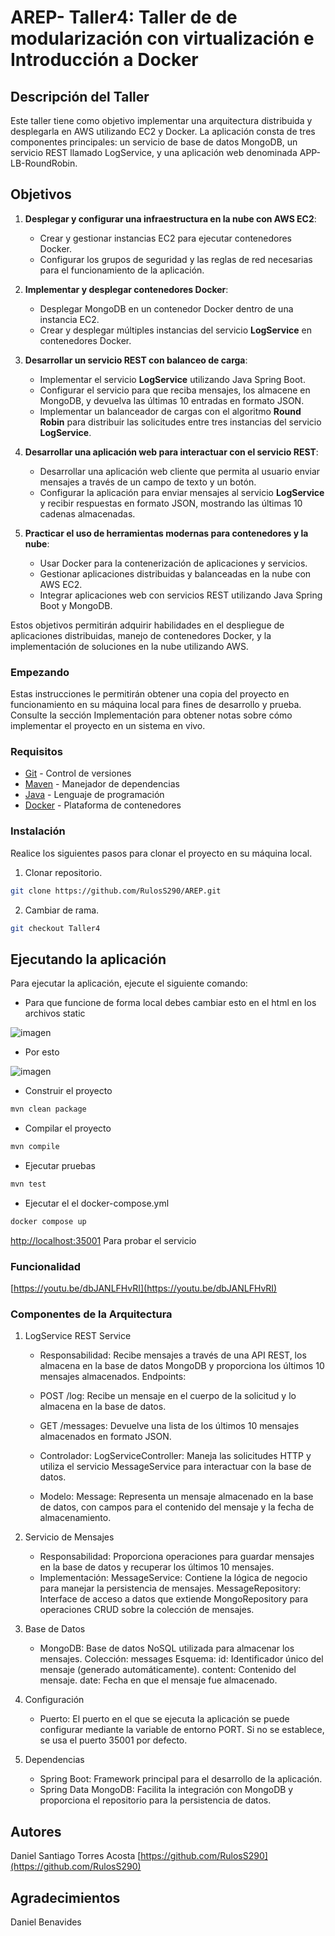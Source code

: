 # AREP- Taller4: Taller de de modularización con virtualización e Introducción a Docker

## Descripción del Taller

Este taller tiene como objetivo implementar una arquitectura distribuida y desplegarla en AWS utilizando EC2 y Docker. La aplicación consta de tres componentes principales: un servicio de base de datos MongoDB, un servicio REST llamado LogService, y una aplicación web denominada APP-LB-RoundRobin.

## Objetivos

1. **Desplegar y configurar una infraestructura en la nube con AWS EC2**:
   - Crear y gestionar instancias EC2 para ejecutar contenedores Docker.
   - Configurar los grupos de seguridad y las reglas de red necesarias para el funcionamiento de la aplicación.

2. **Implementar y desplegar contenedores Docker**:
   - Desplegar MongoDB en un contenedor Docker dentro de una instancia EC2.
   - Crear y desplegar múltiples instancias del servicio **LogService** en contenedores Docker.

3. **Desarrollar un servicio REST con balanceo de carga**:
   - Implementar el servicio **LogService** utilizando Java Spring Boot.
   - Configurar el servicio para que reciba mensajes, los almacene en MongoDB, y devuelva las últimas 10 entradas en formato JSON.
   - Implementar un balanceador de cargas con el algoritmo **Round Robin** para distribuir las solicitudes entre tres instancias del servicio **LogService**.

4. **Desarrollar una aplicación web para interactuar con el servicio REST**:
   - Desarrollar una aplicación web cliente que permita al usuario enviar mensajes a través de un campo de texto y un botón.
   - Configurar la aplicación para enviar mensajes al servicio **LogService** y recibir respuestas en formato JSON, mostrando las últimas 10 cadenas almacenadas.

5. **Practicar el uso de herramientas modernas para contenedores y la nube**:
   - Usar Docker para la contenerización de aplicaciones y servicios.
   - Gestionar aplicaciones distribuidas y balanceadas en la nube con AWS EC2.
   - Integrar aplicaciones web con servicios REST utilizando Java Spring Boot y MongoDB.

Estos objetivos permitirán adquirir habilidades en el despliegue de aplicaciones distribuidas, manejo de contenedores Docker, y la implementación de soluciones en la nube utilizando AWS.

### Empezando
Estas instrucciones le permitirán obtener una copia del proyecto en funcionamiento en su máquina local para fines de desarrollo y prueba. Consulte la sección Implementación para obtener notas sobre cómo implementar el proyecto en un sistema en vivo.

### Requisitos

* [Git](https://git-scm.com/) - Control de versiones
* [Maven](https://maven.apache.org/) - Manejador de dependencias
* [Java](https://www.oracle.com/java/technologies/downloads/#java17) - Lenguaje de programación
* [Docker](https://www.docker.com/) - Plataforma de contenedores

### Instalación

Realice los siguientes pasos para clonar el proyecto en su máquina local.

1. Clonar repositorio.

```bash
git clone https://github.com/RulosS290/AREP.git
```

2. Cambiar de rama.

```bash
git checkout Taller4
```
## Ejecutando la aplicación

Para ejecutar la aplicación, ejecute el siguiente comando:

* Para que funcione de forma local debes cambiar esto en el html en los archivos static

![imagen](https://github.com/user-attachments/assets/d5e18cea-f05e-4a30-9721-0ae2203c4229)

* Por esto

![imagen](https://github.com/user-attachments/assets/09ee0545-8c90-4d4f-9bb1-0059a79a0585)


* Construir el proyecto
```bash
mvn clean package
```
* Compilar el proyecto
```bash
mvn compile
```
* Ejecutar pruebas
```bash
mvn test
```
* Ejecutar el el docker-compose.yml
```bash
docker compose up
```
[http://localhost:35001](http://localhost:35001) Para probar el servicio

### Funcionalidad

[https://youtu.be/dbJANLFHvRI](https://youtu.be/dbJANLFHvRI)

### Componentes de la Arquitectura

1. LogService REST Service

   *  Responsabilidad: Recibe mensajes a través de una API REST, los almacena en la base de datos MongoDB y proporciona los últimos 10 mensajes almacenados.
    Endpoints:
   
    *  POST /log: Recibe un mensaje en el cuerpo de la solicitud y lo almacena en la base de datos.
    *  GET /messages: Devuelve una lista de los últimos 10 mensajes almacenados en formato JSON.
   
    *  Controlador:
        LogServiceController: Maneja las solicitudes HTTP y utiliza el servicio MessageService para interactuar con la base de datos.
    *  Modelo:
        Message: Representa un mensaje almacenado en la base de datos, con campos para el contenido del mensaje y la fecha de almacenamiento.

3. Servicio de Mensajes

    *  Responsabilidad: Proporciona operaciones para guardar mensajes en la base de datos y recuperar los últimos 10 mensajes.
    *  Implementación:
        MessageService: Contiene la lógica de negocio para manejar la persistencia de mensajes.
        MessageRepository: Interface de acceso a datos que extiende MongoRepository para operaciones CRUD sobre la colección de mensajes.

4. Base de Datos

   *  MongoDB: Base de datos NoSQL utilizada para almacenar los mensajes.
        Colección: messages
        Esquema:
            id: Identificador único del mensaje (generado automáticamente).
            content: Contenido del mensaje.
            date: Fecha en que el mensaje fue almacenado.

5. Configuración

    *  Puerto: El puerto en el que se ejecuta la aplicación se puede configurar mediante la variable de entorno PORT. Si no se establece, se usa el puerto 35001 por defecto.

6. Dependencias

   *  Spring Boot: Framework principal para el desarrollo de la aplicación.
   *  Spring Data MongoDB: Facilita la integración con MongoDB y proporciona el repositorio para la persistencia de datos.
  
## Autores

Daniel Santiago Torres Acosta [https://github.com/RulosS290](https://github.com/RulosS290)

## Agradecimientos
Daniel Benavides
